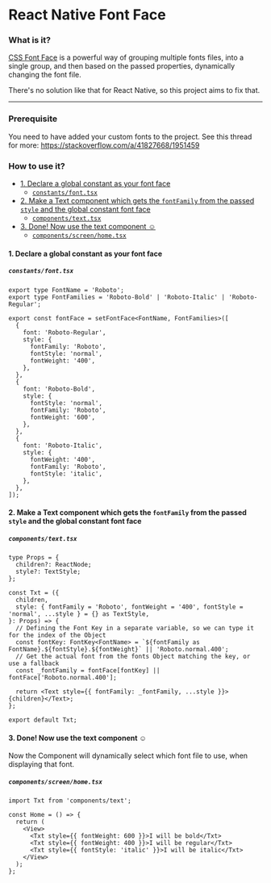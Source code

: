 # React Native Font Face

### What is it?

[CSS Font Face](https://developer.mozilla.org/en-US/docs/Web/CSS/@font-face) is a powerful way of grouping multiple fonts files, into a single group, and then based on the passed properties, dynamically changing the font file.

There's no solution like that for React Native, so this project aims to fix that.

---

### Prerequisite

You need to have added your custom fonts to the project. See this thread for more: https://stackoverflow.com/a/41827668/1951459
### How to use it?

  - [1. Declare a global constant as your font face](#1-declare-a-global-constant-as-your-font-face)
    - [`constants/font.tsx`](#constantsfonttsx)
  - [2. Make a Text component which gets the `fontFamily` from the passed `style` and the global constant font face](#2-make-a-text-component-which-gets-the-fontfamily-from-the-passed-style-and-the-global-constant-font-face)
    - [`components/text.tsx`](#componentstexttsx)
  - [3. Done! Now use the text component ☺️](#3-done-now-use-the-text-component-️)
    - [`components/screen/home.tsx`](#componentsscreenhometsx)

#### 1. Declare a global constant as your font face

##### `constants/font.tsx`

```tsx
export type FontName = 'Roboto';
export type FontFamilies = 'Roboto-Bold' | 'Roboto-Italic' | 'Roboto-Regular';

export const fontFace = setFontFace<FontName, FontFamilies>([
  {
    font: 'Roboto-Regular',
    style: {
      fontFamily: 'Roboto',
      fontStyle: 'normal',
      fontWeight: '400',
    },
  },
  {
    font: 'Roboto-Bold',
    style: {
      fontStyle: 'normal',
      fontFamily: 'Roboto',
      fontWeight: '600',
    },
  },
  {
    font: 'Roboto-Italic',
    style: {
      fontWeight: '400',
      fontFamily: 'Roboto',
      fontStyle: 'italic',
    },
  },
]);
```

#### 2. Make a Text component which gets the `fontFamily` from the passed `style` and the global constant font face

##### `components/text.tsx`

```tsx
type Props = {
  children?: ReactNode;
  style?: TextStyle;
};

const Txt = ({
  children,
  style: { fontFamily = 'Roboto', fontWeight = '400', fontStyle = 'normal', ...style } = {} as TextStyle,
}: Props) => {
  // Defining the Font Key in a separate variable, so we can type it for the index of the Object
  const fontKey: FontKey<FontName> = `${fontFamily as FontName}.${fontStyle}.${fontWeight}` || 'Roboto.normal.400';
  // Get the actual font from the fonts Object matching the key, or use a fallback
  const _fontFamily = fontFace[fontKey] || fontFace['Roboto.normal.400'];

  return <Text style={{ fontFamily: _fontFamily, ...style }}>{children}</Text>;
};

export default Txt;
```

#### 3. Done! Now use the text component ☺️

Now the Component will dynamically select which font file to use, when displaying that font.

##### `components/screen/home.tsx`

```tsx
import Txt from 'components/text';

const Home = () => {
  return (
    <View>
      <Txt style={{ fontWeight: 600 }}>I will be bold</Txt>
      <Txt style={{ fontWeight: 400 }}>I will be regular</Txt>
      <Txt style={{ fontStyle: 'italic' }}>I will be italic</Txt>
    </View>
  );
};
```
